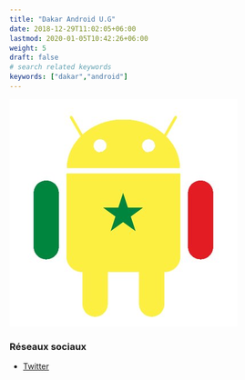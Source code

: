 ```yaml
---
title: "Dakar Android U.G"
date: 2018-12-29T11:02:05+06:00
lastmod: 2020-01-05T10:42:26+06:00
weight: 5
draft: false
# search related keywords
keywords: ["dakar","android"]
---
```


![Logo](logo.jpg "logo")

### Réseaux sociaux

- [Twitter](https://twitter.com/DakarAndroidUG)
